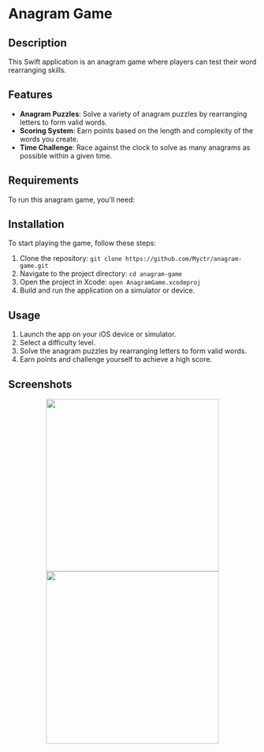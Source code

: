 # Anagram Game

## Description

This Swift application is an anagram game where players can test their word rearranging skills.

## Features

- **Anagram Puzzles**: Solve a variety of anagram puzzles by rearranging letters to form valid words.
- **Scoring System**: Earn points based on the length and complexity of the words you create.
- **Time Challenge**: Race against the clock to solve as many anagrams as possible within a given time.

## Requirements

To run this anagram game, you'll need:

## Installation

To start playing the game, follow these steps:

1. Clone the repository: `git clone https://github.com/Myctr/anagram-game.git`
2. Navigate to the project directory: `cd anagram-game`
3. Open the project in Xcode: `open AnagramGame.xcodeproj`
4. Build and run the application on a simulator or device.

## Usage

1. Launch the app on your iOS device or simulator.
2. Select a difficulty level.
3. Solve the anagram puzzles by rearranging letters to form valid words.
4. Earn points and challenge yourself to achieve a high score.

## Screenshots

<div align="center">
  <image src="screenshots/main.png" width=350 />
    <image src="screenshots/add.png" width=350 />
</div>


